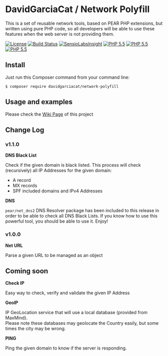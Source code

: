 # DavidGarciaCat / Network Polyfill

This is a set of reusable network tools, based on PEAR PHP extensions, but written using pure PHP code, so all developers will be able to use these features when the web server is not providing them.

[![License](https://poser.pugx.org/davidgarciacat/network-polyfill/license)](https://packagist.org/packages/davidgarciacat/network-polyfill)
[![Build Status](https://travis-ci.org/DavidGarciaCat/network-polyfill.svg?branch=master)](https://travis-ci.org/DavidGarciaCat/network-polyfill)
[![SensioLabsInsight](https://insight.sensiolabs.com/projects/f86840c9-b589-40d0-9fe9-7705082b34f0/mini.png)](https://insight.sensiolabs.com/projects/f86840c9-b589-40d0-9fe9-7705082b34f0)
[![PHP 5.5](https://img.shields.io/badge/PHP-5.5-8892bf.svg)](https://packagist.org/packages/davidgarciacat/network-polyfill)
[![PHP 5.5](https://img.shields.io/badge/PHP-5.6-8892bf.svg)](https://packagist.org/packages/davidgarciacat/network-polyfill)
[![PHP 5.5](https://img.shields.io/badge/PHP-7.0-8892bf.svg)](https://packagist.org/packages/davidgarciacat/network-polyfill)

## Install

Just run this Composer command from your command line:
```
$ composer require davidgarciacat/network-polyfill
```

## Usage and examples

Please check the [Wiki Page](https://github.com/DavidGarciaCat/network-polyfill/wiki) of this project

## Change Log

### v1.1.0

**DNS Black List**

Check if the given domain is black listed. This process will check (recursively) all IP Addresses for the given domain:
- A record
- MX records
- SPF included domains and IPv4 Addresses

**DNS**

`pear/net_dns2` DNS Resolver package has been included to this release in order to be able to check all DNS Black Lists. If you know how to use this powerful tool, you should be able to use it. Enjoy!

### v1.0.0

**Net URL**

Parse a given URL to be managed as an object

## Coming soon

**Check IP**

Easy way to check, verify and validate the given IP Address

**GeoIP**

IP GeoLocation service that will use a local database (provided from MaxMind).  
Please note these databases may geolocate the Country easily, but some times the city may be wrong.

**PING**

Ping the given domain to know if the server is responding.
